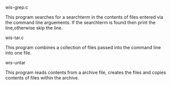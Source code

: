 wis-grep.c

This program searches for a searchterm in the contents of files entered via the command line arguements. If the searchterm is found then print the line,otherwise skip the line.

wis-tar.c

This program combines a collection of files passed into the command line into one file.

wis-untar

This program reads contents from a archive file, creates the files and copies contents of files within the archive.
